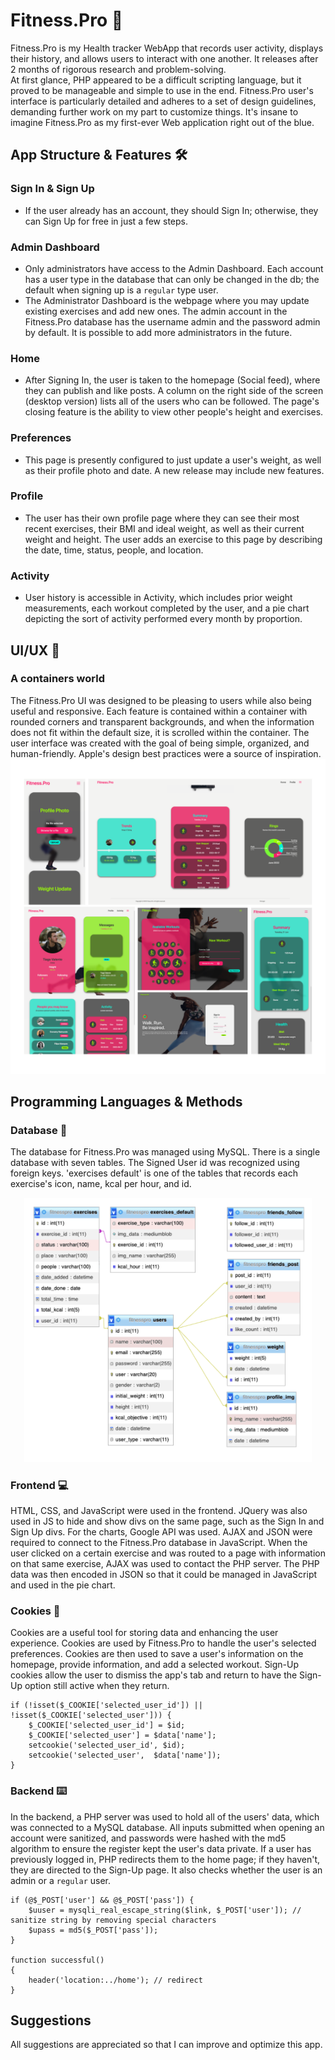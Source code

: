 # Fitness.Pro 🏃
Fitness.Pro is my Health tracker WebApp that records user activity, displays their history, and allows users to interact with one another. It releases  after 2 months of rigorous research and problem-solving. <br>
At first glance, PHP appeared to be a difficult scripting language, but it proved to be manageable and simple to use in the end. Fitness.Pro user's interface is particularly detailed and adheres to a set of design guidelines, demanding further work on my part to customize things. It's insane to imagine Fitness.Pro as my first-ever Web application right out of the blue.

## App Structure & Features 🛠️

### Sign In & Sign Up
- If the user already has an account, they should Sign In; otherwise, they can Sign Up for free in just a few steps.

### Admin Dashboard
- Only administrators have access to the Admin Dashboard. Each account has a user type in the database that can only be changed in the db; the default when signing up is a `regular` type user. 
- The Administrator Dashboard is the webpage where you may update existing exercises and add new ones. The admin account in the Fitness.Pro database has the username admin and the password admin by default. It is possible to add more administrators in the future.

### Home
- After Signing In, the user is taken to the homepage (Social feed), where they can publish and like posts. A column on the right side of the screen (desktop version) lists all of the users who can be followed. The page's closing feature is the ability to view other people's height and exercises.

### Preferences
- This page is presently configured to just update a user's weight, as well as their profile photo and date. A new release may include new features.

### Profile
- The user has their own profile page where they can see their most recent exercises, their BMI and ideal weight, as well as their current weight and height. The user adds an exercise to this page by describing the date, time, status, people, and location.

### Activity
- User history is accessible in Activity, which includes prior weight measurements, each workout completed by the user, and a pie chart depicting the sort of activity performed every month by proportion.

## UI/UX 📱
### A containers world
The Fitness.Pro UI was designed to be pleasing to users while also being useful and responsive. Each feature is contained within a container with rounded corners and transparent backgrounds, and when the information does not fit within the default size, it is scrolled within the container. The user interface was created with the goal of being simple, organized, and human-friendly. Apple's design best practices were a source of inspiration.
<img src="img/screenshots/app_preview.png">

## Programming Languages & Methods

### Database 📁
The database for Fitness.Pro was managed using MySQL. There is a single database with seven tables. The Signed User id was recognized using foreign keys. 'exercises default' is one of the tables that records each exercise's icon, name, kcal per hour, and id.<br>

<p align="center">
  <img width="460" src="img/screenshots/db.png">
</p>

### Frontend 💻
HTML, CSS, and JavaScript were used in the frontend. JQuery was also used in JS to hide and show divs on the same page, such as the Sign In and Sign Up divs. For the charts, Google API was used. AJAX and JSON were required to connect to the Fitness.Pro database in JavaScript. When the user clicked on a certain exercise and was routed to a page with information on that same exercise, AJAX was used to contact the PHP server. The PHP data was then encoded in JSON so that it could be managed in JavaScript and used in the pie chart.

### Cookies 🍪
Cookies are a useful tool for storing data and enhancing the user experience. Cookies are used by Fitness.Pro to handle the user's selected preferences. Cookies are then used to save a user's information on the homepage, provide information, and add a selected workout. Sign-Up cookies allow the user to dismiss the app's tab and return to have the Sign-Up option still active when they return.

```
if (!isset($_COOKIE['selected_user_id']) || !isset($_COOKIE['selected_user'])) {
    $_COOKIE['selected_user_id'] = $id;
    $_COOKIE['selected_user'] = $data['name'];
    setcookie('selected_user_id', $id);
    setcookie('selected_user',  $data['name']);
}
```


### Backend ⌨️
In the backend, a PHP server was used to hold all of the users' data, which was connected to a MySQL database. All inputs submitted when opening an account were sanitized, and passwords were hashed with the md5 algorithm to ensure the register kept the user's data private. If a user has previously logged in, PHP redirects them to the home page; if they haven't, they are directed to the Sign-Up page. It also checks whether the user is an admin or a `regular` user.


```
if (@$_POST['user'] && @$_POST['pass']) {
    $uuser = mysqli_real_escape_string($link, $_POST['user']); // sanitize string by removing special characters
    $upass = md5($_POST['pass']);
}

function successful()
{
    header('location:../home'); // redirect
}
```
## Suggestions
All suggestions are appreciated so that I can improve and optimize this app.
